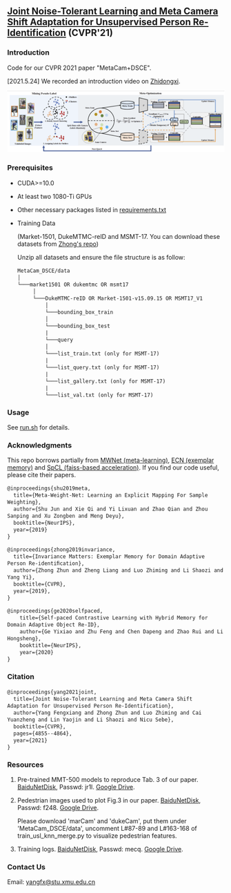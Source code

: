 ## [Joint Noise-Tolerant Learning and Meta Camera Shift Adaptation for Unsupervised Person Re-Identification](https://arxiv.org/abs/2103.04618) (CVPR'21)

### Introduction

Code for our CVPR 2021 paper "MetaCam+DSCE".

[2021.5.24] 
We recorded an introduction video on [Zhidongxi](https://course.zhidx.com/c/OWYyZTMxNzJhYTA2YzEyYjZhYjM=).

![](figures/metacam.png)

### Prerequisites

- CUDA>=10.0
- At least two 1080-Ti GPUs 
- Other necessary packages listed in [requirements.txt](requirements.txt)
- Training Data
  
  (Market-1501, DukeMTMC-reID and MSMT-17. You can download these datasets from [Zhong's repo](https://github.com/zhunzhong07/ECN))

   Unzip all datasets and ensure the file structure is as follow:
   
   ```
   MetaCam_DSCE/data    
   │
   └───market1501 OR dukemtmc OR msmt17
        │   
        └───DukeMTMC-reID OR Market-1501-v15.09.15 OR MSMT17_V1
            │   
            └───bounding_box_train
            │   
            └───bounding_box_test
            | 
            └───query
            │   
            └───list_train.txt (only for MSMT-17)
            | 
            └───list_query.txt (only for MSMT-17)
            | 
            └───list_gallery.txt (only for MSMT-17)
            | 
            └───list_val.txt (only for MSMT-17)
   ```

[comment]: <> (### Before You Start)

[comment]: <> (If you are not familiar with meta-learning, I suggest that you should )

[comment]: <> (read [this code]&#40;https://github.com/AdrienLE/ANIML/blob/master/ANIML.ipynb&#41; first. )

[comment]: <> (It explains why should we use "MetaModule" &#40;"MetaConv2d", "MetaBatchNorm2d", etc.&#41; )

[comment]: <> (to replace original "Module" &#40;"Conv2d", "BatchNorm2d", etc.&#41; in Pytorch. )

[comment]: <> (Here is part of the explanation.)

[comment]: <> (![]&#40;figures/meta.png&#41;)

### Usage

See [run.sh](run.sh) for details.


### Acknowledgments
This repo borrows partially from [MWNet (meta-learning)](https://github.com/xjtushujun/meta-weight-net), 
[ECN (exemplar memory)](https://github.com/zhunzhong07/ECN) and 
[SpCL (faiss-based acceleration)](https://github.com/yxgeee/SpCL). 
If you find our code useful, please cite their papers.

```MWNet
@inproceedings{shu2019meta,
  title={Meta-Weight-Net: Learning an Explicit Mapping For Sample Weighting},
  author={Shu Jun and Xie Qi and Yi Lixuan and Zhao Qian and Zhou Sanping and Xu Zongben and Meng Deyu},
  booktitle={NeurIPS},
  year={2019}
}
```

```ECN
@inproceedings{zhong2019invariance,
  title={Invariance Matters: Exemplar Memory for Domain Adaptive Person Re-identiﬁcation},
  author={Zhong Zhun and Zheng Liang and Luo Zhiming and Li Shaozi and Yang Yi},
  booktitle={CVPR},
  year={2019},
}
```

```SpCL
@inproceedings{ge2020selfpaced,
    title={Self-paced Contrastive Learning with Hybrid Memory for Domain Adaptive Object Re-ID},
    author={Ge Yixiao and Zhu Feng and Chen Dapeng and Zhao Rui and Li Hongsheng},
    booktitle={NeurIPS},
    year={2020}
}
```

### Citation
```yang
@inproceedings{yang2021joint,
  title={Joint Noise-Tolerant Learning and Meta Camera Shift Adaptation for Unsupervised Person Re-Identification},
  author={Yang Fengxiang and Zhong Zhun and Luo Zhiming and Cai Yuanzheng and Lin Yaojin and Li Shaozi and Nicu Sebe},
  booktitle={CVPR},
  pages={4855--4864},
  year={2021}
}
```

### Resources

1. Pre-trained MMT-500 models to reproduce Tab. 3 of our paper. 
   [BaiduNetDisk](https://pan.baidu.com/s/1GDMFDrOpd3H7FA3t35Sv6A), Passwd: jr1l.
   [Google Drive](https://drive.google.com/drive/folders/1sEi9fOeNQmrjQ4ZEQ3sbsKg26Dc6Boe1?usp=sharing).
   
2. Pedestrian images used to plot Fig.3 in our paper. 
   [BaiduNetDisk](https://pan.baidu.com/s/1ahoj3fk-6OwCM4yWeDJbiQ), Passwd: f248.
   [Google Drive](https://drive.google.com/file/d/1lk4DbkJR9BWpVFb_AnFUlFJPmQVrj-MX/view?usp=sharing).
   
   Please download 'marCam' and 'dukeCam', 
   put them under 'MetaCam_DSCE/data', 
   uncomment L#87-89 and L#163-168 of train_usl_knn_merge.py 
   to visualize pedestrian features.
   
3. Training logs.
   [BaiduNetDisk](https://pan.baidu.com/s/1Dq2PjJXDLfjM8gQIQcbN6A), Passwd: mecq.
   [Google Drive](https://drive.google.com/drive/folders/15jxAP0E1K6rE9Z4jH64Qy5bO8O6jA96A?usp=sharing).
   


### Contact Us

Email: yangfx@stu.xmu.edu.cn